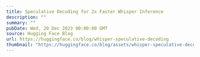 ```yaml
---
title: Speculative Decoding for 2x Faster Whisper Inference
description: ""
summary: ""
pubDate: Wed, 20 Dec 2023 00:00:00 GMT
source: Hugging Face Blog
url: https://huggingface.co/blog/whisper-speculative-decoding
thumbnail: "https://huggingface.co/blog/assets/whisper-speculative-decoding/thumbnail.png"
---
```


